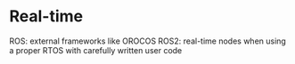 # Real-time

ROS: external frameworks like OROCOS
ROS2: real-time nodes when using a proper RTOS with carefully written user code